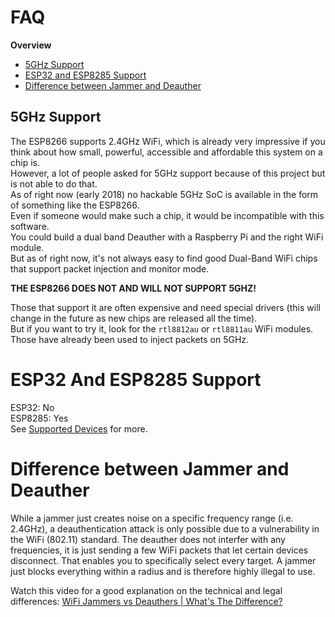 # FAQ
**Overview**
- [5GHz Support](#5ghz-support)
- [ESP32 and ESP8285 Support](#esp32-and-esp8285-support)
- [Difference between Jammer and Deauther](#difference-between-jammer-and-deauther)

## 5GHz Support
The ESP8266 supports 2.4GHz WiFi, which is already very impressive if you think about how small, powerful, accessible and affordable this system on a chip is.  
However, a lot of people asked for 5GHz support because of this project but is not able to do that.  
As of right now (early 2018) no hackable 5GHz SoC is available in the form of something like the ESP8266.  
Even if someone would make such a chip, it would be incompatible with this software.  
You could build a dual band Deauther with a Raspberry Pi and the right WiFi module.  
But as of right now, it's not always easy to find good Dual-Band WiFi chips that support packet injection and monitor mode.  

**THE ESP8266 DOES NOT AND WILL NOT SUPPORT 5GHZ!**

Those that support it are often expensive and need special drivers (this will change in the future as new chips are released all the time).  
But if you want to try it, look for the `rtl8812au` or `rtl8811au` WiFi modules. Those have already been used to inject packets on 5GHz.  

# ESP32 And ESP8285 Support
ESP32: No  
ESP8285: Yes  
See [Supported Devices](https://github.com/spacehuhn/esp8266_deauther/wiki/Supported-Devices) for more.  

# Difference between Jammer and Deauther
While a jammer just creates noise on a specific frequency range (i.e. 2.4GHz), a deauthentication attack is only possible due to a vulnerability in the WiFi (802.11) standard. The deauther does not interfer with any frequencies, it is just sending a few WiFi packets that let certain devices disconnect. That enables you to specifically select every target. A jammer just blocks everything within a radius and is therefore highly illegal to use.  

Watch this video for a good explanation on the technical and legal differences: [WiFi Jammers vs Deauthers | What's The Difference?](https://www.youtube.com/watch?v=6m2vY2HXU60)  